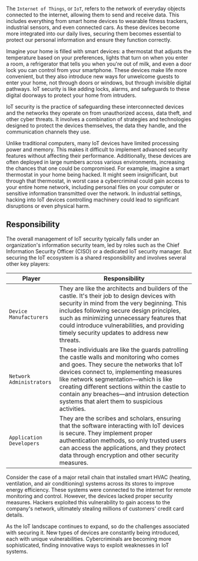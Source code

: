 The `Internet of Things`, or `IoT`, refers to the network of everyday objects connected to the internet, allowing them to send and receive data. This includes everything from smart home devices to wearable fitness trackers, industrial sensors, and even connected cars. As these devices become more integrated into our daily lives, securing them becomes essential to protect our personal information and ensure they function correctly.

Imagine your home is filled with smart devices: a thermostat that adjusts the temperature based on your preferences, lights that turn on when you enter a room, a refrigerator that tells you when you're out of milk, and even a door lock you can control from your smartphone. These devices make life more convenient, but they also introduce new ways for unwelcome guests to enter your home, not through doors or windows, but through invisible digital pathways. IoT security is like adding locks, alarms, and safeguards to these digital doorways to protect your home from intruders.

IoT security is the practice of safeguarding these interconnected devices and the networks they operate on from unauthorized access, data theft, and other cyber threats. It involves a combination of strategies and technologies designed to protect the devices themselves, the data they handle, and the communication channels they use.

Unlike traditional computers, many IoT devices have limited processing power and memory. This makes it difficult to implement advanced security features without affecting their performance. Additionally, these devices are often deployed in large numbers across various environments, increasing the chances that one could be compromised. For example, imagine a smart thermostat in your home being hacked. It might seem insignificant, but through that thermostat, in worst case a cybercriminal could gain access to your entire home network, including personal files on your computer or sensitive information transmitted over the network. In industrial settings, hacking into IoT devices controlling machinery could lead to significant disruptions or even physical harm.

## Responsibility

The overall management of IoT security typically falls under an organization's information security team, led by roles such as the Chief Information Security Officer (CISO) or a dedicated IoT security manager. But securing the IoT ecosystem is a shared responsibility and involves several other key players:

| **Player**               | **Responsibility**                                                                                                                                                                                                                                                                                                                                                       |
| ------------------------ | ------------------------------------------------------------------------------------------------------------------------------------------------------------------------------------------------------------------------------------------------------------------------------------------------------------------------------------------------------------------------ |
| `Device Manufacturers`   | They are like the architects and builders of the castle. It's their job to design devices with security in mind from the very beginning. This includes following secure design principles, such as minimizing unnecessary features that could introduce vulnerabilities, and providing timely security updates to address new threats.                                   |
| `Network Administrators` | These individuals are like the guards patrolling the castle walls and monitoring who comes and goes. They secure the networks that IoT devices connect to, implementing measures like network segmentation—which is like creating different sections within the castle to contain any breaches—and intrusion detection systems that alert them to suspicious activities. |
| `Application Developers` | They are the scribes and scholars, ensuring that the software interacting with IoT devices is secure. They implement proper authentication methods, so only trusted users can access the applications, and they protect data through encryption and other security measures.                                                                                             |

Consider the case of a major retail chain that installed smart HVAC (heating, ventilation, and air conditioning) systems across its stores to improve energy efficiency. These systems were connected to the internet for remote monitoring and control. However, the devices lacked proper security measures. Hackers exploited this vulnerability to gain access to the company's network, ultimately stealing millions of customers' credit card details.

As the IoT landscape continues to expand, so do the challenges associated with securing it. New types of devices are constantly being introduced, each with unique vulnerabilities. Cybercriminals are becoming more sophisticated, finding innovative ways to exploit weaknesses in IoT systems.